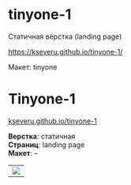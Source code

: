 # tinyone-1
Статичная вёрстка (landing page)

https://kseveru.github.io/tinyone-1/

Макет: tinyone


# Tinyone-1 #

[kseveru.github.io/tinyone-1](https://kseveru.github.io/tinyone-1/ "Открыть проект")

**Верстка**: статичная  
**Страниц**: landing page  
**Макет**: &ndash;  

<table>
  <tr>
    <td>
      <a href="https://kseveru.github.io/img/preview-tinyone-1.png" title="Открыть макет">
        <img src="https://kseveru.github.io/img/preview-tinyone-1-small.png">
      </a>
    </td>
  </tr>
</table>
